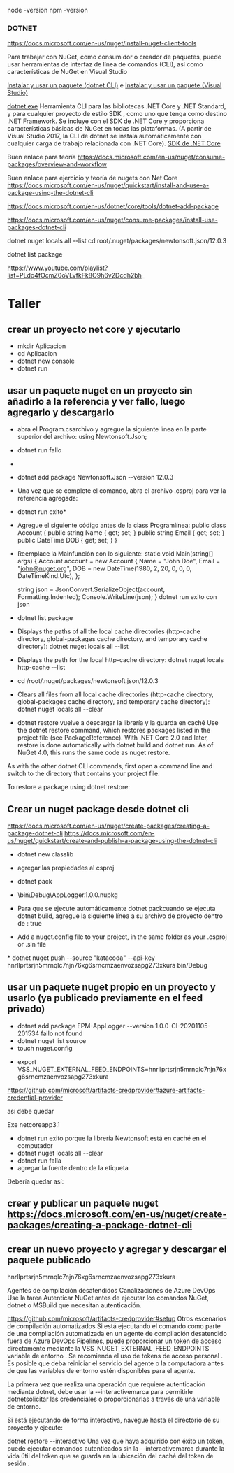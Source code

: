 node -version
npm -version


### DOTNET

https://docs.microsoft.com/en-us/nuget/install-nuget-client-tools

Para trabajar con NuGet, como consumidor o creador de paquetes, puede usar herramientas de interfaz de línea de comandos (CLI), así como características de NuGet en Visual Studio

[Instalar y usar un paquete (dotnet CLI)](https://docs.microsoft.com/en-us/nuget/quickstart/install-and-use-a-package-using-the-dotnet-cli) e [Instalar y usar un paquete (Visual Studio)](https://docs.microsoft.com/en-us/nuget/quickstart/install-and-use-a-package-in-visual-studio)

[dotnet.exe](https://docs.microsoft.com/en-us/nuget/install-nuget-client-tools#dotnetexe-cli)	Herramienta CLI para las bibliotecas .NET Core y .NET Standard, y para cualquier proyecto de estilo SDK , como uno que tenga como destino .NET Framework. Se incluye con el SDK de .NET Core y proporciona características básicas de NuGet en todas las plataformas. (A partir de Visual Studio 2017, la CLI de dotnet se instala automáticamente con cualquier carga de trabajo relacionada con .NET Core).	[SDK de .NET Core](https://www.microsoft.com/net/download/)



Buen enlace para teoría
https://docs.microsoft.com/en-us/nuget/consume-packages/overview-and-workflow

Buen enlace para ejercicio y teoría de nugets con Net Core
https://docs.microsoft.com/en-us/nuget/quickstart/install-and-use-a-package-using-the-dotnet-cli

https://docs.microsoft.com/en-us/dotnet/core/tools/dotnet-add-package 

https://docs.microsoft.com/en-us/nuget/consume-packages/install-use-packages-dotnet-cli

dotnet nuget locals all --list
cd root/.nuget/packages/newtonsoft.json/12.0.3

dotnet list package

https://www.youtube.com/playlist?list=PLdo4fOcmZ0oVLvfkFk8O9h6v2Dcdh2bh_

# Taller

## crear un proyecto net core y ejecutarlo

* mkdir Aplicacion
* cd Aplicacion
* dotnet new console
* dotnet run



## usar un paquete nuget en un proyecto sin añadirlo a la referencia y ver fallo, luego agregarlo y descargarlo


* abra el Program.csarchivo y agregue la siguiente línea en la parte superior del archivo: using Newtonsoft.Json;
* dotnet run fallo
* 
* dotnet add package Newtonsoft.Json --version 12.0.3 
* Una vez que se complete el comando, abra el archivo .csproj para ver la referencia agregada:
* dotnet run exito* 
* Agregue el siguiente código antes de la class Programlínea: 
public class Account
{
    public string Name { get; set; }
    public string Email { get; set; }
    public DateTime DOB { get; set; }
}
* Reemplace la Mainfunción con lo siguiente:
  static void Main(string[] args)
{
    Account account = new Account
    {
        Name = "John Doe",
        Email = "john@nuget.org",
        DOB = new DateTime(1980, 2, 20, 0, 0, 0, DateTimeKind.Utc),
    };

    string json = JsonConvert.SerializeObject(account, Formatting.Indented);
    Console.WriteLine(json);
}
dotnet run exito con json
* dotnet list package
* Displays the paths of all the local cache directories (http-cache directory, global-packages cache directory, and temporary cache directory): dotnet nuget locals all --list
* Displays the path for the local http-cache directory: dotnet nuget locals http-cache --list
* cd /root/.nuget/packages/newtonsoft.json/12.0.3
* Clears all files from all local cache directories (http-cache directory, global-packages cache directory, and temporary cache directory): dotnet nuget locals all --clear
* dotnet restore vuelve a descargar la librería y la guarda en caché Use the dotnet restore command, which restores packages listed in the project file (see PackageReference). With .NET Core 2.0 and later, restore is done automatically with dotnet build and dotnet run. As of NuGet 4.0, this runs the same code as nuget restore.

As with the other dotnet CLI commands, first open a command line and switch to the directory that contains your project file.

To restore a package using dotnet restore:

## Crear un nuget package desde dotnet cli
https://docs.microsoft.com/en-us/nuget/create-packages/creating-a-package-dotnet-cli
https://docs.microsoft.com/en-us/nuget/quickstart/create-and-publish-a-package-using-the-dotnet-cli

* dotnet new classlib
* agregar las propiedades al csproj
* dotnet pack
* \bin\Debug\AppLogger.1.0.0.nupkg
* Para que se ejecute automáticamente dotnet packcuando se ejecuta dotnet build, agregue la siguiente línea a su archivo de proyecto dentro de <PropertyGroup>:
<GeneratePackageOnBuild>true</GeneratePackageOnBuild>

* Add a nuget.config file to your project, in the same folder as your .csproj or .sln file 
<?xml version="1.0" encoding="utf-8"?>
<configuration>
  <packageSources>
    <clear />
    <add key="katacoda" value="https://pkgs.dev.azure.com/capacitaciones-azure-devops/_packaging/katacoda/nuget/v3/index.json" />
  </packageSources>
</configuration>
* dotnet nuget push --source "katacoda" --api-key hnrllprtsrjn5mrnqlc7njn76xg6srncmzaenvozsapg273xkura bin/Debug

## usar un paquete nuget propio en un proyecto y usarlo (ya publicado previamente en el feed privado)
* dotnet add package EPM-AppLogger --version 1.0.0-CI-20201105-201534 fallo not found
* dotnet nuget list source
* touch nuget.config
<?xml version="1.0" encoding="utf-8"?>
<configuration>
  <packageSources>
    <clear />
    <add key="katacoda" value="https://pkgs.dev.azure.com/capacitaciones-azure-devops/_packaging/katacoda/nuget/v3/index.json" />
  </packageSources>
  <packageSourceCredentials>
    <katacoda>
      <add key="Username" value="" />
      <add key="ClearTextPassword" value="%VSS_NUGET_EXTERNAL_FEED_ENDPOINTS%" />
    </katacoda>
</packageSourceCredentials>
</configuration>


* export VSS_NUGET_EXTERNAL_FEED_ENDPOINTS=hnrllprtsrjn5mrnqlc7njn76xg6srncmzaenvozsapg273xkura

https://github.com/microsoft/artifacts-credprovider#azure-artifacts-credential-provider

así debe quedar
<Project Sdk="Microsoft.NET.Sdk">

  <PropertyGroup>
    <OutputType>Exe</OutputType>
    <TargetFramework>netcoreapp3.1</TargetFramework>
  </PropertyGroup>

  <ItemGroup>
    <PackageReference Include="EPM-AppLogger" Version="1.0.0-CI-20201105-201534" />
    <PackageReference Include="Newtonsoft.Json" Version="12.0.3" />
  </ItemGroup>

</Project>

* dotnet run exito porque la librería Newtonsoft está en caché en el computador
* dotnet nuget locals all --clear
* dotnet run falla
* agregar la fuente <add key="nuget.org" value="https://api.nuget.org/v3/index.json" protocolVersion="3" />
dentro de la etiqueta <packageSources>


Debería quedar así:
<?xml version="1.0" encoding="utf-8"?>
<configuration>
  <packageSources>
    <clear />
    <add key="katacoda" value="https://pkgs.dev.azure.com/capacitaciones-azure-devops/_packaging/katacoda/nuget/v3/index.json" />
    <add key="nuget.org" value="https://api.nuget.org/v3/index.json" protocolVersion="3" />
  </packageSources>
  <packageSourceCredentials>
    <katacoda>
      <add key="Username" value="%VSS_NUGET_EXTERNAL_FEED_ENDPOINTS%" />
      <add key="ClearTextPassword" value="%VSS_NUGET_EXTERNAL_FEED_ENDPOINTS%" />
    </katacoda>
</packageSourceCredentials>
</configuration>



## crear y publicar un paquete nuget https://docs.microsoft.com/en-us/nuget/create-packages/creating-a-package-dotnet-cli
## crear un nuevo proyecto y agregar y descargar el paquete publicado 




hnrllprtsrjn5mrnqlc7njn76xg6srncmzaenvozsapg273xkura



Agentes de compilación desatendidos
Canalizaciones de Azure DevOps
Use la tarea Autenticar NuGet antes de ejecutar los comandos NuGet, dotnet o MSBuild que necesitan autenticación.


https://github.com/microsoft/artifacts-credprovider#setup
Otros escenarios de compilación automatizados
Si está ejecutando el comando como parte de una compilación automatizada en un agente de compilación desatendido fuera de Azure DevOps Pipelines, puede proporcionar un token de acceso directamente mediante la VSS_NUGET_EXTERNAL_FEED_ENDPOINTS variable de entorno . Se recomienda el uso de tokens de acceso personal . Es posible que deba reiniciar el servicio del agente o la computadora antes de que las variables de entorno estén disponibles para el agente.


La primera vez que realiza una operación que requiere autenticación mediante dotnet, debe usar la --interactivemarca para permitirle dotnetsolicitar las credenciales o proporcionarlas a través de una variable de entorno.

Si está ejecutando de forma interactiva, navegue hasta el directorio de su proyecto y ejecute:

dotnet restore --interactivo
Una vez que haya adquirido con éxito un token, puede ejecutar comandos autenticados sin la --interactivemarca durante la vida útil del token que se guarda en la ubicación del caché del token de sesión .